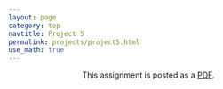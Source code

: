 ```yaml
---
layout: page
category: top 
navtitle: Project 5
permalink: projects/project5.html
use_math: true
---
```

<center>

This assignment is posted as a <a href="hw5-2017.pdf">PDF</a>.

</center>
